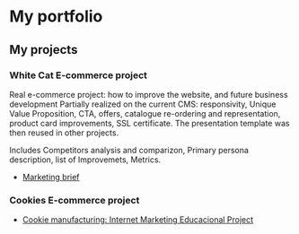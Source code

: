 # My portfolio
## My projects
### White Cat E-commerce project
Real e-commerce project: how to improve the website, and future business development Partially realized on the current CMS: responsivity, Unique Value Proposition, CTA, offers, catalogue re-ordering and representation, product card improvements, SSL certificate. The presentation template was then reused in other projects.

Includes Competitors analysis and comparizon, Primary persona description, list of Improvemets, Metrics.
- [Marketing brief](https://github.com/SergeiScheglov/portfolio/blob/main/Cookie%20manufacturing_Marketing_Project.pdf)

### Cookies E-commerce project
- [Cookie manufacturing: Internet Marketing Educacional Project](https://github.com/SergeiScheglov/portfolio/blob/main/Cookie%20manufacturing_Marketing_Project.pdf)
